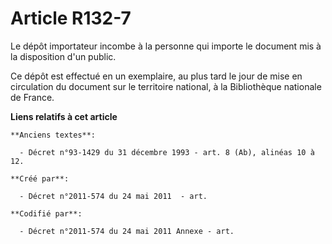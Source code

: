 # Article R132-7

Le dépôt importateur incombe à la personne qui importe le document mis à la disposition d'un public.

Ce dépôt est effectué en un exemplaire, au plus tard le jour de mise en circulation du document sur le territoire national, à
la Bibliothèque nationale de France.

**Liens relatifs à cet article**

	**Anciens textes**:

	  - Décret n°93-1429 du 31 décembre 1993 - art. 8 (Ab), alinéas 10 à 12.

	**Créé par**:

	  - Décret n°2011-574 du 24 mai 2011  - art.

	**Codifié par**:

	  - Décret n°2011-574 du 24 mai 2011 Annexe - art.
